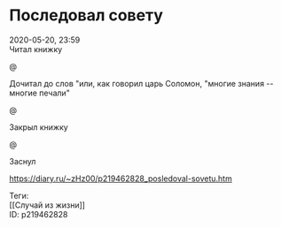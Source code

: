 Последовал совету
==================

   
 2020-05-20, 23:59   
  Читал книжку   
   
 @   
   
 Дочитал до слов "или, как говорил царь Соломон, "многие знания -- многие печали"   
   
 @   
   
 Закрыл книжку   
   
 @   
   
 Заснул   
    
 <https://diary.ru/~zHz00/p219462828_posledoval-sovetu.htm>   
   
 Теги:   
 [[Случай из жизни]]   
 ID: p219462828